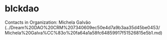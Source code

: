 # blckdao

Contacts in Organization: Michela Galvão  (../Dream%20DAO%20CRM%207340609ec50e4d7a9b3aa35d45be0453/Michela%20Galva%CC%83o%20fa64a1a58fc64859917f51526815e5b1.md)